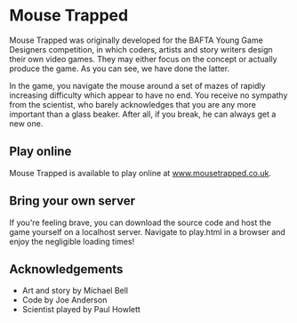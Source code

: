 # Mouse Trapped

Mouse Trapped was originally developed for the BAFTA Young Game Designers competition, in which coders, artists and story writers design their own video games. They may either focus on the concept or actually produce the game. As you can see, we have done the latter.

In the game, you navigate the mouse around a set of mazes of rapidly increasing difficulty which appear to have no end. You receive no sympathy from the scientist, who barely acknowledges that you are any more important than a glass beaker. After all, if you break, he can always get a new one.

## Play online

Mouse Trapped is available to play online at www.mousetrapped.co.uk. 

## Bring your own server

If you're feeling brave, you can download the source code and host the game yourself on a localhost server. Navigate to play.html in a browser and enjoy the negligible loading times! 


## Acknowledgements

- Art and story by Michael Bell
- Code by Joe Anderson
- Scientist played by Paul Howlett
